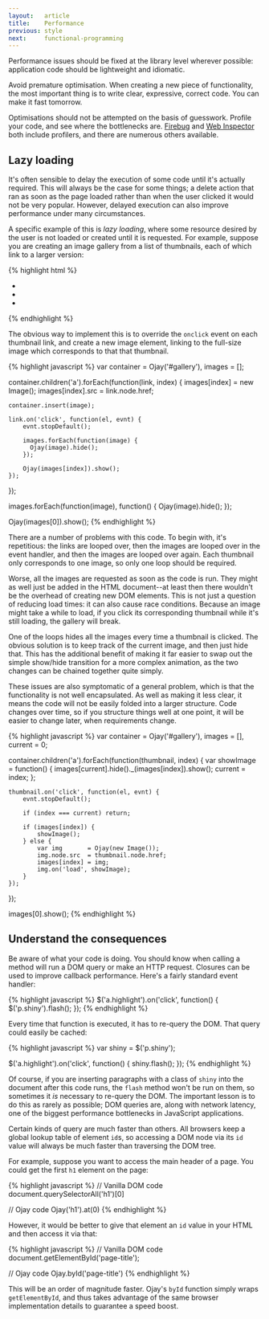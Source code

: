 ```yaml
---
layout:   article
title:    Performance
previous: style
next:     functional-programming
---
```



Performance issues should be fixed at the library level wherever possible:
application code should be lightweight and idiomatic.

Avoid premature optimisation. When creating a new piece of functionality, the
most important thing is to write clear, expressive, correct code. You can make
it fast tomorrow.

Optimisations should not be attempted on the basis of guesswork. Profile your
code, and see where the bottlenecks are. [Firebug][firebug] and
[Web Inspector][webinsp] both include profilers, and there are numerous others
available.

  [firebug]: http://getfirebug.com/
  [webinsp]: http://trac.webkit.org/wiki/Web%20Inspector


Lazy loading
------------

It's often sensible to delay the execution of some code until it's actually
required. This will always be the case for some things; a delete action that
ran as soon as the page loaded rather than when the user clicked it would not
be very popular. However, delayed execution can also improve performance under
many circumstances.

A specific example of this is _lazy loading_, where some resource desired by
the user is not loaded or created until it is requested. For example, suppose
you are creating an image gallery from a list of thumbnails, each of which link
to a larger version:

{% highlight html %}
<div id="gallery">
    <ul class="thumbnails">
        <li><a href="image-1.jpg"><img src="thumbnail-1.jpg" alt=""></a></li>
        <li><a href="image-2.jpg"><img src="thumbnail-2.jpg" alt=""></a></li>
        <li><a href="image-3.jpg"><img src="thumbnail-3.jpg" alt=""></a></li>
    </ul>
</div>
{% endhighlight %}

The obvious way to implement this is to override the `onclick` event on each
thumbnail link, and create a new image element, linking to the full-size image
which corresponds to that that thumbnail.

{% highlight javascript %}
var container = Ojay('#gallery'),
    images    = [];

container.children('a').forEach(function(link, index) {
    images[index]     = new Image();
    images[index].src = link.node.href;
    
    container.insert(image);
    
    link.on('click', function(el, evnt) {
        evnt.stopDefault();
        
        images.forEach(function(image) {
          Ojay(image).hide();
        });
        
        Ojay(images[index]).show();
    });
});

images.forEach(function(image), function() {
    Ojay(image).hide();
});

Ojay(images[0]).show();
{% endhighlight %}

There are a number of problems with this code. To begin with, it's repetitious:
the links are looped over, then the images are looped over in the event
handler, and then the images are looped over again. Each thumbnail only
corresponds to one image, so only one loop should be required.

Worse, all the images are requested as soon as the code is run. They might as
well just be added in the HTML document--at least then there wouldn't be the
overhead of creating new DOM elements. This is not just a question of reducing
load times: it can also cause race conditions. Because an image might take a
while to load, if you click its corresponding thumbnail while it's still
loading, the gallery will break.

One of the loops hides all the images every time a thumbnail is clicked. The
obvious solution is to keep track of the current image, and then just hide
that. This has the additional benefit of making it far easier to swap out the
simple show/hide transition for a more complex animation, as the two changes
can be chained together quite simply.

These issues are also symptomatic of a general problem, which is that the
functionality is not well encapsulated. As well as making it less clear, it
means the code will not be easily folded into a larger structure. Code changes
over time, so if you structure things well at one point, it will be easier to
change later, when requirements change.

{% highlight javascript %}
var container = Ojay('#gallery'),
    images    = [],
    current   = 0;

container.children('a').forEach(function(thumbnail, index) {
    var showImage = function() {
        images[current].hide()._(images[index]).show();
        current = index;
    };
    
    thumbnail.on('click', function(el, evnt) {
        evnt.stopDefault();
        
        if (index === current) return;
        
        if (images[index]) {
            showImage();
        } else {
            var img       = Ojay(new Image());
            img.node.src  = thumbnail.node.href;
            images[index] = img;
            img.on('load', showImage);
        }
    });
});

images[0].show();
{% endhighlight %}


Understand the consequences
---------------------------

Be aware of what your code is doing. You should know when calling a method will
run a DOM query or make an HTTP request. Closures can be used to improve
callback performance. Here's a fairly standard event handler:

{% highlight javascript %}
$('a.highlight').on('click', function() {
    $('p.shiny').flash();
});
{% endhighlight %}

Every time that function is executed, it has to re-query the DOM. That query
could easily be cached:

{% highlight javascript %}
var shiny = $('p.shiny');

$('a.highlight').on('click', function() {
    shiny.flash();
});
{% endhighlight %}

Of course, if you are inserting paragraphs with a class of `shiny` into the
document after this code runs, the `flash` method won't be run on them, so
sometimes it _is_ necessary to re-query the DOM. The important lesson is to do
this as rarely as possible; DOM queries are, along with network latency, one of
the biggest performance bottlenecks in JavaScript applications.

Certain kinds of query are much faster than others. All browsers keep a global
lookup table of element `id`s, so accessing a DOM node via its `id` value will
always be much faster than traversing the DOM tree.

For example, suppose you want to access the main header of a page. You could
get the first `h1` element on the page:

{% highlight javascript %}
// Vanilla DOM code
document.querySelectorAll('h1')[0]

// Ojay code
Ojay('h1').at(0)
{% endhighlight %}

However, it would be better to give that element an `id` value in your HTML and
then access it via that:

{% highlight javascript %}
// Vanilla DOM code
document.getElementById('page-title');

// Ojay code
Ojay.byId('page-title')
{% endhighlight %}

This will be an order of magnitude faster. Ojay's `byId` function simply wraps
`getElementById`, and thus takes advantage of the same browser implementation
details to guarantee a speed boost.
